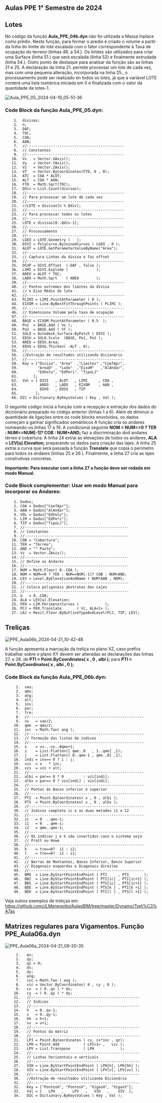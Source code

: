 ## Aulas PPE 1° Semestre de 2024


## Lotes
No código da função **Aula_PPE_04b.dyn** não foi utilizada a Massa Inplace como prédio. Nesta função, para formar o predio é criado o volume a partir da linha do limite do lote escalada com o fator correspondente à
Taxa de ocupação do terreno (linhas 48. a 54.). Os limites são utilizados para criar uma Surface (linha 51.) que será escalada (linha 52) e finalmente extrudada (linha 54.).
Outro ponto de destaque para analisar da função são as linhas 21 e 25. A declaração da linha 21. permite processar um lote de cada vez, mas com uma pequena alteração, incorporada na linha 25., o processamento pode ser realizado
en todos os lotes, já que a variável LOTE conterá uma lista numérica iniciada em 0 e finalizada com o valor da quantidade de lotes-1.

![Aula_PPE_05_2024-04-19_05-51-36](https://github.com/JLMenegotto/AulasBIM/assets/9437020/fb49122a-3596-4410-bf8e-f1000241c0c6)

### Code Block da função Aula_PPE_05.dyn: 

        1.  divisas;
        2.  n;
        3.  DAF;
        4.  TOC;
        5.  COA;
        6.  AAN;
        7.  //---------------------------------------------
        8.  // Constantes
        9.  //---------------------------------------------
       10.  Vx   = Vector.XAxis();
       11.  Vy   = Vector.YAxis();
       12.  Vz   = Vector.ZAxis();
       13.  Vf   = Vector.ByCoordinates(FTO, 0 , 0);
       14.  ATC  = COA * ALOT;
       15.  ALT  = COA * AAN;
       16.  FTO  = Math.Sqrt(TOC);
       17.  Qdiv = List.Count(divisas);
       18.  //---------------------------------------------
       19.  // Para processar um lote de cada vez
       20.  //---------------------------------------------
       21.  //LOTE = divisas[n % Qdiv];
       22.  //---------------------------------------------
       23.  // Para processar todos os lotes
       24.  //---------------------------------------------
       25.  LOTE = divisas[0..Qdiv-1];
       26.  //---------------------------------------------
       27.  // Processamento
       28.  //---------------------------------------------
       29.  LGEO = LOTE.Geometry (   );
       30.  DIVI = PolyCurve.ByJoinedCurves ( LGEO , 0 );
       31.  ALOT = LOTE.GetParameterValueByName("Area");
       32.  //---------------------------------------------
       33.  // Captura Linhas da divisa e faz offset
       34.  //---------------------------------------------
       35.  OCUP = DIVI.Offset  (-DAF , false );
       36.  LIMI = DIVI.Explode (             );
       37.  AREO = ALOT * TOC;
       38.  LADO = Math.Sqrt    ( AREO        );
       39.  //---------------------------------------------
       40.  // Pontos extremos dos limites da divisa
       41.  // e Eixo Médio do lote
       42.  //---------------------------------------------
       43.  PLIMI = LIMI.PointAtParameter ( 0 );
       44.  EIXOM = Line.ByBestFitThroughPoints ( PLIMI );
       45.  //---------------------------------------------
       46.  // Dimensiona Volume pela taxa de ocupação
       47.  //---------------------------------------------
       48.  BASE = EIXOM.PointAtParameter ( 0.5  );
       49.  Po1  = BASE.Add ( Vx );
       50.  Po2  = BASE.Add ( Vf );
       51.  SULO = Autodesk.Surface.ByPatch ( DIVI );
       52.  EDSU = SULO.Scale  (BASE, Po1, Po2 );
       53.  ARED = EDSU.Area;
       54.  EDVO = EDSU.Thicken( -ALT , 0);
       55.  //---------------------------------------------
       56.  //Extração de resultados utilizando Dicionário
       57.  //---------------------------------------------
       58.  Key = ["Divisa", "Area"  ,"Limites" ,"CoefApr",
       59.         "AreaO" , "Lado"  ,"EixoM"   ,"AlAndar",
       60.         "EdVolu", "EdPeri", "TipoLJ"
       61.       ];
       62.  Val = [ DIVI   , ALOT   , LIMI     , COA ,
       63.          AREO   , LADO   , EIXOM    , AAN ,
       64.          EDVO   , EDSU   , TIP
       65.        ];
       66. DIC = Dictionary.ByKeysValues ( Key , Val );

O seguinte código inicia a função com a recepção e extração dos dados do diccionário preparado no código anterior (linhas 1 a 6). 
Além de diminuir a quantidade de ligações entre os code blocks envolvidos, os dados começam a ganhar significados semânticos 
A função cria os andares nomeando-os linhas 17 a 19. A condicional seguinte **NOM = NUM==0 ? TER : NUM==NUM[-1]? COB : NUM+AND;** faz 
a discriminação dod andares térreo e cobertura.
A linha 24 extrai as elevações de todos os andares, **ALA = LEV[a].Elevation;** preparando os dados para criação das lajes.
A linha 25 extrai a curva que será passada à função **Translate** que copia o perímetro para todos os andares (linhas 25 e 26 ). 
Finalmente, a linha 27 cria as lajes construtivas concretas.

**Importante: Para executar com a linha 27 a função deve ser rodada em modo Manual.** 

### Code Block complementar: Usar em modo Manual para incorporar os Andares: 
        1. Dados;
        2. COA = Dados["CoefApr"];
        3. AAN = Dados["AlAndar"];
        4. VOL = Dados["EdVolu"];
        5. LIM = Dados["EdPeri"];
        6. TIP = Dados["TipoLJ"];
        7. //------------------------------------------------
        8. // Constantes
        9. //------------------------------------------------
       10. COB = "Cobertura";
       11. TER = "Térreo";
       12. AND = "° Pavto";
       13. Vz  = Vector.ZAxis();
       14. //------------------------------------------------
       15. // Define os Andares
       16. //------------------------------------------------
       17. NUM = Math.Floor( 0..COA );
       18. NOM = NUM==0 ? TER : NUM==NUM[-1]? COB : NUM+AND;
       19. LEV = Level.ByElevationAndName ( NUM*AAN , NOM);
       20. //------------------------------------------------
       21. // Coloca poligonais abstratas das Lajes
       22. //------------------------------------------------
       23. a   = 0..COA;
       24. ALA = LEV[a].Elevation;
       25. PER = LIM.PerimeterCurves (            );
       26. PCJ = PER.Translate       ( Vz, ALA<1> );
       27. LAJ = Revit.Floor.ByOutlineTypeAndLevel(PCJ, TIP, LEV);


## Treliças
![PPE_Aula06b_2024-04-21_10-42-48](https://github.com/JLMenegotto/AulasBIM/assets/9437020/73120887-f960-4404-b421-f87e2d0f9c96)

A função apresenta a marcação da treliça no plano XZ, caso prefira trabalhar sobre o plano XY devem ser alteradas as declarações das linhas
27. e 28. de **PTI = Point.ByCoordinates( x , 0 , albi );** para **PTI = Point.ByCoordinates( x , albi , 0 );** 

### Code Block da função Aula_PPE_06b.dyn: 
         1.  vao;
         2.  qmo;
         3.  ang;
         4.  alt;
         5.  inv;
         6.  par;
         7.  tre;
         8.  //-----------------------------------------------------
         9.  vx   = vao/2;
        10.  qme  = qmo/2;
        11.  inc  = Math.Tan( ang );
        12.  //-----------------------------------------------------
        13.  // Formação das listas de índices
        14.  //-----------------------------------------------------
        15.  x    = vx..-vx..#qmo+1;
        16.  i    = List.Flatten([ qme..0   , 1..qme] ,1);
        17.  j    = List.Flatten([ 0..qme-1 , qme..0] ,1);
        18.  indi = inv== 0 ? i : j;
        19.  vzi  = x   * inc;
        20.  vzs  = vzi + alt;
        21.  //-----------------------------------------------------
        22.  albi = par== 0 ? 0         : vzi[indi];
        23.  albs = par== 0 ? vzs[indi] : vzs[indi];
        24.  //-----------------------------------------------------
        25.  // Pontos do Banzo inferior e superior
        26.  //-----------------------------------------------------
        27.  PTI  = Point.ByCoordinates( x , 0 , albi );
        28.  PTS  = Point.ByCoordinates( x , 0 , albs );
        29.  //-----------------------------------------------------
        30.  // Indices completo ic e as duas metades i1 e 12
        31.  //-----------------------------------------------------
        32.  ic   = 0  ..qmo-1;
        33.  i1   = 0  ..qme-1;
        34.  i2   = qme..qmo-1;
        35.  //-----------------------------------------------------
        36.  // Os indices j e k são invertidos caso o sistema seja
        37.  // Pratt ou Howe
        38.  //-----------------------------------------------------
        39.  k    = tre==0?  i1 : i2;
        40.  l    = tre==0?  i2 : i1;
        41.  //-----------------------------------------------------
        42.  // Barras de Montantes, Banzo Inferior, Banzo Superior
        43.  // Diagonais esquerdas e Diagonais direitas
        44.  //-----------------------------------------------------
        45.  BMO  = Line.ByStartPointEndPoint ( PTI     , PTS       );
        46.  BBI  = Line.ByStartPointEndPoint ( PTI[ic] , PTI[ic+1] );
        47.  BBS  = Line.ByStartPointEndPoint ( PTS[ic] , PTS[ic+1] );
        48.  BDE  = Line.ByStartPointEndPoint ( PTS[k ] , PTI[k +1] );
        49.  BDD  = Line.ByStartPointEndPoint ( PTI[l ] , PTS[l +1] ); 

Veja outros exemplos de treliças em: https://github.com/JLMenegotto/AulasBIM/tree/master/Dynamo/Treli%C3%A7as        

## Matrizes regulares para Vigamentos. Função PPE_Aula06a.dyn

![PPE_Aula06a_2024-04-21_09-20-35](https://github.com/JLMenegotto/AulasBIM/assets/9437020/805b52b6-9214-4d02-be0d-91696f8617bb)

         1.   qx;
         2.   qy;
         3.   qz = 0;
         4.   dx;
         5.   dy;
         6.   ang;
         7.   inc = Math.Tan ( ang );
         8.   vic = Vector.ByCoordinates( 0 , cy , 0 );
         9.   cx  = ( 0..qx ) * dx;
        10.   cy  = ( 0..qy ) * dy;
        11.   //--------------------------------------------------
        12.   // Indices
        13.   //--------------------------------------------------
        14.   h   = 0..qx-1;
        15.   v   = 0..qy-1;
        16.   hh  = h+1;
        17.   vv  = v+1;
        18.   //--------------------------------------------------
        19.   // Pontos da matriz
        20.   //--------------------------------------------------
        21.   LPI = Point.ByCoordinates ( cx, cx*inc , qz);
        22.   LPH = Point.Add           ( LPI<1> ,   vic );
        23.   LPV = List.Transpose      ( LPH            );
        24.   //--------------------------------------------------
        25.   // Linhas horizontais e verticais
        26.   //--------------------------------------------------
        27.   VIH = Line.ByStartPointEndPoint ( LPH[h], LPH[hh] );
        28.   VIV = Line.ByStartPointEndPoint ( LPV[v], LPV[vv] );
        29.   //--------------------------------------------------
        30.   //Extração de resultados utilizando Dicionário
        31.   //--------------------------------------------------
        32.   Key = ["PontosH", "PontosV", "VigasH", "VigasV"];
        33.   Val = [   LPH   ,    LPV   ,   VIH   ,    VIV  ];
        34.   DIC = Dictionary.ByKeysValues ( Key , Val );
